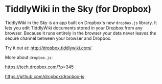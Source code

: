 # TiddlyWiki in the Sky (for Dropbox)

TiddlyWiki in the Sky is an app built on Dropbox's new `dropbox.js` library. It lets you edit TiddlyWiki documents stored in your Dropbox from any browser. Because it runs entirely in the browser your data never leaves the secure channel between your browser and Dropbox.

Try it out at: http://dropbox.tiddlywiki.com/

More about `dropbox.js`:

https://tech.dropbox.com/?p=345

https://github.com/dropbox/dropbox-js
